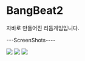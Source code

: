 # BangBeat2
자바로 만들어진 리듬게임입니다.

---ScreenShots----
<div>
<img src = "![BangBeat1](https://user-images.githubusercontent.com/53415689/76219611-71424000-6259-11ea-8544-c7f665ba4e9a.PNG)">


<img src= "![BangBeat2](https://user-images.githubusercontent.com/53415689/76219616-730c0380-6259-11ea-9744-13270fe823d8.PNG)">


<img src="![BangBeat3](https://user-images.githubusercontent.com/53415689/76219619-743d3080-6259-11ea-95a9-99e8eb210f5e.PNG)">

</img>
<div>
